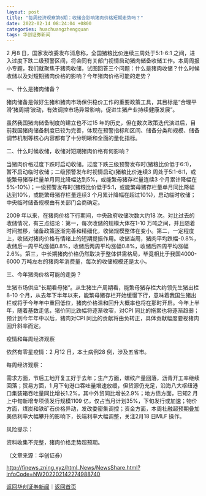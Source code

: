 ```yaml
---
layout: post
title: "每周经济观察第6期：收储会影响猪肉价格短期走势吗？"
date: 2022-02-14 08:24:04 +0800
categories: huachuangzhengquan
tags: 华创证券新闻
---
```

<p>2 月8 日，国家发改委发布消息称，全国猪粮比价连续三周处于5:1-6:1 之间，进入过度下跌二级预警区间，将会同有关部门视情启动猪肉储备收储工作。本周周报小专题，我们就聚焦于猪肉收储，试图回答三个问题：什么是猪肉收储？什么时候收储以及对短期猪肉价格的影响？今年猪肉价格可能的走势？</p>
 <p>一、什么是猪肉储备？</p>
 <p>猪肉储备是做好生猪和猪肉市场保供稳价工作的重要政策工具，其目标是“合理平滑‘猪周期’波动，有效调控市场异常影响，促进生猪产业持续健康发展”。</p>
 <p>虽然我国猪肉储备制度的建立也不过15 年的历史，但在数次政策迭代演进后，目前我国猪肉储备制度已较为完善，体现在预警指标和区间、储备分类和规模、储备调节机制等核心内容都有了十分明晰和全面的量化指标。</p>
 <p>二、什么时候收储，收储对短期猪肉价格有何影响？</p>
 <p>当猪肉价格过度下跌时启动收储。过度下跌三级预警发布时(猪粮比价低于6∶1)，暂不启动临时收储；二级预警发布时视情启动(猪粮比价连续3 周处于5∶1-6∶1，或能繁母猪存栏量单月同比降幅达到5%，或能繁母猪存栏量连续3 个月累计降幅在 5%-10%)；一级预警发布时(猪粮比价低于5∶1，或能繁母猪存栏量单月同比降幅达到10%，或能繁母猪存栏量连续3 个月累计降幅在超过10%)，启动临时收储；中央临时储备规模由有关部门会商确定。</p>
 <p>2009 年以来，在猪肉价格下行期间，中央政府收储次数大约18 次。对比过去的收储情况，有三点结论：第一，每次收储的规模大体在1-10 万吨之间，并且随着时间推移，储备政策逐渐完善和精细化，收储规模整体在变小。第二，一定程度上，收储对猪肉价格有情绪上的短期提振作用。收储当周，猪肉平均跌幅-0.8%，收储后一周平均涨幅0.8%，收储后两周平均涨幅0.8%，收储后四周平均涨幅2.6%。第三，中长期猪肉价格仍然取决于整体供需格局，毕竟相比于我国4000-6000 万吨左右的猪肉年消费量，每次的收储规模还是太小。</p>
 <p>三、今年猪肉价格可能的走势？</p>
 <p>生猪市场供应“长期看母猪”。从生猪生产周期看，能繁母猪存栏大约领先生猪出栏8-10 个月，从去年下半年以来，能繁母猪存栏开始缓慢下行，意味着我国生猪出栏或将于今年年中重回低位，猪肉价格温和回升大概率也将在那时开启。今年上半年，随着基数走低，猪价同比跌幅将逐渐收窄，对CPI 同比的拖累也将逐渐趋弱；预计到今年年中以后，猪肉对CPI 同比的贡献将由负转正，具体贡献幅度要视猪肉回升斜率而定。</p>
 <p>疫情和每周经济观察</p>
 <p>依然有零星疫情：2 月12 日，本土病例28 例，涉及五省市。</p>
 <p>每周经济观察：</p>
 <p>需求方面，节后工地开复工好于去年；生产方面，螺纹产量回落，沥青开工率继续回落；贸易方面，1 月下旬港口吞吐量增速放缓，但货源仍充足，沿海八大枢纽港口集装箱吞吐量同比增长1.2%，其中外贸同比增长2.9%；地方债方面，已知2 月上中旬新增专项债发行规模1109 亿，仅占当月计划35%，下旬发行或加速；物价方面，煤炭和铁矿石价格异动，发改委密集调控；资金方面，本周社融超预期叠加美债利率大幅攀升的影响下，长端利率大幅调整，关注2月18 日MLF 操作。</p>
 <p>风险提示：</p>
 <p>资料收集不完整，猪肉价格走势超预期。</p><p class="em_media">（文章来源：华创证券）</p>

<http://finews.zning.xyz/html_News/NewsShare.html?infoCode=NW202202142274988740>

[返回华创证券新闻](//finews.withounder.com/category/huachuangzhengquan.html)｜[返回首页](//finews.withounder.com/)
